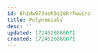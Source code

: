```yaml
---
id: 6h1dw973veh5q28krfwwiro
title: Polynomials
desc: ''
updated: 1724626866071
created: 1724626866071
---
```

